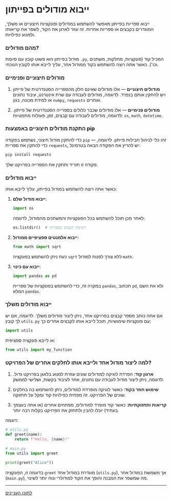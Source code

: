 # ייבוא מודולים בפייתון

ייבוא ספריות בפייתון מאפשר להשתמש במודולים ופונקציות חיצוניים או משלך, המוגדרים בקבצים או ספריות אחרות. זה עוזר לארגן את הקוד, לשפר את קריאותו ולמנוע כפילויות.

### מהם מודולים?
מודול בפייתון הוא פשוט קובץ עם סיומת `.py`, המכיל קוד (פונקציות, מחלקות, משתנים וכו'). כאשר אתה רוצה להשתמש בקוד ממודול אחר, עליך לייבא אותו לקובץ הנוכחי.

### מודולים חיצוניים ופנימיים
1. **מודולים חיצוניים** — אלו מודולים שאינם חלק מהספרייה הסטנדרטית של פייתון ויש להתקין אותם בנפרד. לדוגמה, מודולים לעבודה עם שרת אינטרנט, עיבוד נתונים או למידת מכונה, כגון `numpy`, `requests` ואחרים.

2. **מודולים פנימיים** — אלו מודולים שכבר כלולים בספרייה הסטנדרטית של פייתון. לדוגמה, מודולים לעבודה עם קבצים, זמן, פעולות מתמטיות: `os`, `math`, `datetime`.

### התקנת מודולים חיצוניים באמצעות pip
כדי להתקין מודול חיצוני, נשתמש בפקודה `pip` — זהו כלי לניהול חבילות פייתון. לדוגמה, כדי להתקין את ספריית `requests`, יש להריץ את הפקודה הבאה בטרמינל:
```bash
pip install requests
```
פקודה זו תוריד ותתקין את הספרייה בפרויקט שלך.

### ייבוא מודולים
כאשר אתה רוצה להשתמש במודול בפייתון, עליך לייבא אותו:
1. **ייבוא מודול שלם**:
   ```python
   import os
   ```
   לאחר מכן תוכל להשתמש בכל הפונקציות והמשתנים מהמודול, לדוגמה:
   ```python
   os.listdir()  # רשימת קבצים בספרייה
   ```

2. **ייבוא אלמנטים ספציפיים ממודול**:
   ```python
   from math import sqrt
   ```
   כעת ניתן להשתמש בפונקציה `sqrt` ללא צורך לפנות למודול `math`.

3. **ייבוא עם כינוי**:
   ```python
   import pandas as pd
   ```
   במקרה זה, כדי להשתמש בפונקציות של ספריית `pandas`, תכתוב `pd`, ולא את השם המלא `pandas`.

### ייבוא מודולים משלך
אם אתה כותב מספר קבצים בפרויקט אחד, ניתן ליצור מודולים משלך. לדוגמה, אם יש לך קובץ `utils.py` עם פונקציות שימושיות, תוכל לייבא אותו לקבצים אחרים כך:
```python
import utils
```
או לייבא פונקציה ספציפית:
```python
from utils import my_function
```

### למה ליצור מודול אחד ולייבא אותו לחלקים אחרים של הפרויקט?
1. **ארגון קוד**: הפרדת לוגיקה למודולים שונים עוזרת למנוע בלאגן בפרויקט גדול. לדוגמה, ניתן ליצור מודול לעבודה עם נתונים, אחר לעיבוד בקשות, ושלישי לממשק.
   
2. **שימוש חוזר בקוד**: כאשר לוגיקה מופרדת למודולים, ניתן להשתמש בה בחלקים שונים של הפרויקט. זה מפחית כפילויות קוד ומקל על תחזוקה.

3. **קריאות ותחזוקתיות**: כאשר קוד מופרד למודולים, מפתחים אחרים (או אתה בעצמך בעתיד) יוכלו להבין ולתחזק את הפרויקט בקלות רבה יותר.

דוגמה:
```python
# utils.py
def greet(name):
    return f"Hello, {name}!"
    
# main.py
from utils import greet

print(greet("Alice"))
```

בדוגמה זו, הפונקציה `greet` מוגדרת במודול אחד (`utils.py`), אך משמשת במודול אחר (`main.py`), מה שמשפר את המבנה והופך את הקוד למודולרי ונוח יותר לשינוי.

---

  [לתוכן העניינים](https://github.com/hypo69/101_python_computer_games_ru/blob/master/cheat_sheets#readme)
